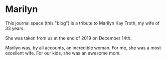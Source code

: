 # Marilyn

This journal space (this "blog") is a tribute to
Marilyn Kay Troth, my wife of 33 years.

She was taken from us at the end of 2019 on December 14th.

Marilyn was, by all accounts, an incredible woman.
For me, she was a most excellent wife.
For our kids, she was an awesome mom.


